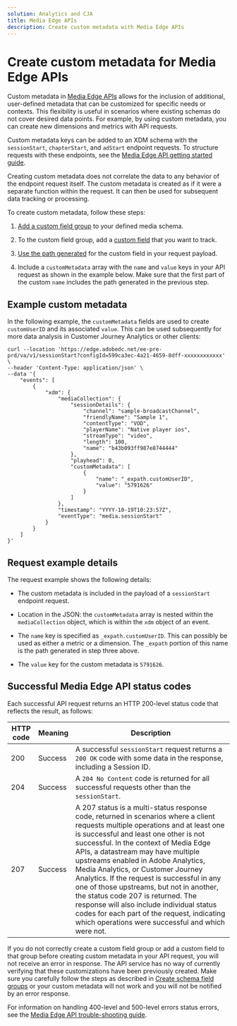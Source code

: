 ```yaml
---
solution: Analytics and CJA
title: Media Edge APIs
description: Create custom metadata with Media Edge APIs
---
```


# Create custom metadata for Media Edge APIs

Custom metadata in [Media Edge APIs](index.md) allows for the inclusion of additional, user-defined metadata that can be customized for specific needs or contexts. This flexibility is useful in scenarios where existing schemas do not cover desired data points. For example, by using custom metadata, you can create new dimensions and metrics with API requests. 

Custom metadata keys can be added to an XDM schema with the `sessionStart`, `chapterStart`, and `adStart` endpoint requests. To structure requests with these endpoints, see the [Media Edge API getting started guide](getting-started.md).

Creating custom metadata does not correlate the data to any behavior of the endpoint request itself. The custom metadata is created as if it were a separate function within the request. It can then be used for subsequent data tracking or processing.

To create custom metadata, follow these steps:

1. [Add a custom field group](https://experienceleague.adobe.com/en/docs/experience-platform/xdm/ui/resources/field-groups#create) to your defined media schema. 

2. To the custom field group, add a [custom field](https://experienceleague.adobe.com/en/docs/experience-platform/xdm/ui/resources/field-groups#add-fields) that you want to track.

3. [Use the path generated](https://experienceleague.adobe.com/en/docs/experience-platform/xdm/ui/fields/overview#type-specific-properties) for the custom field in your request payload.

4. Include a `customMetadata` array with the `name` and `value` keys in your API request as shown in the example below. Make sure that the first part of the custom `name` includes the path generated in the previous step.

## Example custom metadata

In the following example, the `customMetadata` fields are used to create `customUserID` and its associated `value`. This can be used subsequently for more data analysis in Customer Journey Analytics or other clients:

```curl
curl --location 'https://edge.adobedc.net/ee-pre-prd/va/v1/sessionStart?configId=599ca3ec-4a21-4659-8dff-xxxxxxxxxxxx' \
--header 'Content-Type: application/json' \
--data '{
    "events": [
        {
            "xdm": {
                "mediaCollection": {
                    "sessionDetails": {
                        "channel": "sample-broadcastChannel",
                        "friendlyName": "Sample 1",
                        "contentType": "VOD",
                        "playerName": "Native player ios",
                        "streamType": "video",
                        "length": 100,
                        "name": "b43b093ff987e8744444"
                    },
                    "playhead": 0,
                    "customMetadata": [
                        {
                            "name": "_expath.customUserID",
                            "value": "5791626"
                        }
                    ]
                },
                "timestamp": "YYYY-10-19T10:23:57Z",
                "eventType": "media.sessionStart"
            }
        }
    ]
}'
```

## Request example details

The request example shows the following details:

* The custom metadata is included in the payload of a `sessionStart` endpoint request.

* Location in the JSON: the `customMetadata` array is nested within the `mediaCollection` object, which is within the `xdm` object of an event. 

* The `name` key is specified as `_expath.customUserID`. This can possibly be used as either a metric or a dimension. The `_expath` portion of this name is the path generated in step three above.

* The `value` key for the custom metadata is `5791626`.

## Successful Media Edge API status codes

Each successful API request returns an HTTP 200-level status code that reflects the result, as follows:

| HTTP code | Meaning | Description |
| --- | --- | --- |
| 200 | Success | A successful `sessionStart` request returns a `200 OK` code with some data in the response, including a Session ID. |
| 204 | Success | A `204 No Content` code is returned for all successful requests other than the `sessionStart`. |
| 207 | Success | A 207 status is a multi-status response code, returned in scenarios where a client requests multiple operations and at least one is successful and least one other is not successful. In the context of Media Edge APIs, a datastream may have multiple upstreams enabled in Adobe Analytics, Media Analytics, or Customer Journey Analytics. If the request is successful in any one of those upstreams, but not in another, the status code 207 is returned.  The response will also include individual status codes for each part of the request, indicating which operations were successful and which were not. |

<InlineAlert variant="info" slots="text" />

If you do not correctly create a custom field group or add a custom field to that group before creating custom metadata in your API request, you will not receive an error in response. The API service has no way of currently verifying that these customizations have been previously created. Make sure you carefully follow the steps as described in [Create schema field groups](https://experienceleague.adobe.com/en/docs/platform-learn/tutorials/schemas/create-schema-field-groups) or your custom metadata will not work and you will not be notified by an error response.

For information on handling 400-level and 500-level errors status errors, see the [Media Edge API trouble-shooting guide](https://developer.adobe.com/cja-apis/docs/endpoints/media-edge/troubleshooting/#handling-400-level-and-500-level-errors).



